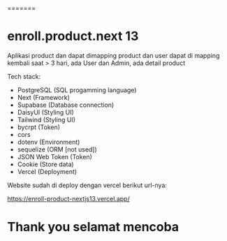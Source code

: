 
=======
# enroll.product.next 13

Aplikasi product dan dapat dimapping product dan user dapat di mapping kembali saat > 3 hari, ada User dan Admin, ada detail product

Tech stack:
- PostgreSQL (SQL progamming language)
- Next (Framework)
- Supabase (Database connection)
- DaisyUI (Styling UI)
- Tailwind (Styling UI)
- bycrpt (Token)
- cors
- dotenv (Environment)
- sequelize (ORM [not used])
- JSON Web Token (Token)
- Cookie (Store data)
- Vercel (Deployment)
  
Website sudah di deploy dengan vercel berikut url-nya:

https://enroll-product-nextjs13.vercel.app/

Thank you selamat mencoba
=======